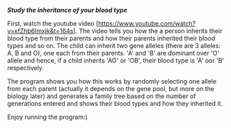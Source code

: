 *******Study the inheritance of your blood type*******

First, watch the youtube video [https://www.youtube.com/watch?v=xfZhb6lmxjk&t=164s]. 
The video tells you how the a person inherits their blood type from their parents and how their parents inherited their blood types and so on.
The child can inherit two gene alleles (there are 3 alleles: A, B and O), one each from their parents. 'A' and 'B' are dominant
over 'O' allele and hence, if a child inherits 'AO' or 'OB', their blood type is 'A' oor 'B' respectively. 

The program shows you how this works by randomly selecting one allele from each parent (actually it depends on the gene pool, but 
more on the biology later) and generates a family tree based on the number of generations entered and shows their blood types
and how they inherited it.

Enjoy running the program:)
